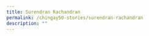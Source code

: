 ```yaml
---
title: Surendran Rachandran
permalink: /chingay50-stories/surendran-rachandran
description: ""
---
```

